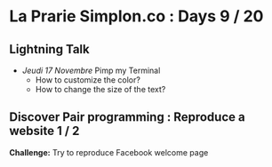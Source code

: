 # La Prarie Simplon.co : Days 9 / 20

## Lightning Talk

- _Jeudi 17 Novembre_ Pimp my Terminal
    * How to customize the color?
    * How to change the size of the text?

## Discover Pair programming : Reproduce a website 1 / 2

**Challenge:** Try to reproduce Facebook welcome page

